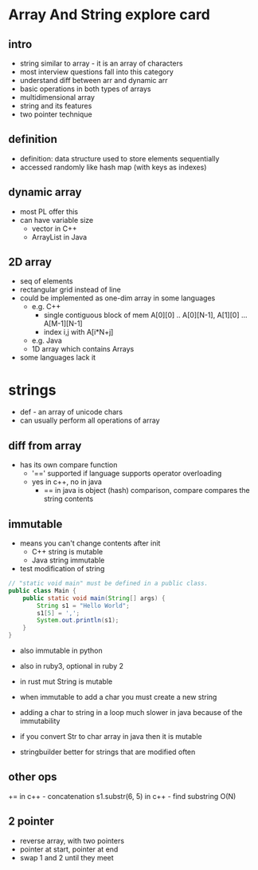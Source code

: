 # Array And String explore card

## intro

- string similar to array - it is an array of characters
- most interview questions fall into this category
- understand diff between arr and dynamic arr
- basic operations in both types of arrays
- multidimensional array
- string and its features
- two pointer technique

## definition

- definition: data structure used to store elements sequentially
- accessed randomly like hash map (with keys as indexes)

## dynamic array

- most PL offer this
- can have variable size
  - vector in C++
  - ArrayList in Java

## 2D array

- seq of elements
- rectangular grid instead of line
- could be implemented as one-dim array in some languages
  - e.g. C++
    - single contiguous block of mem A[0][0] .. A[0][N-1], A[1][0] ... A[M-1][N-1]
    - index i,j with A[i*N+j]
  - e.g. Java
  - 1D array which contains Arrays
- some languages lack it


# strings

- def - an array of unicode chars
- can usually perform all operations of array

## diff from array

- has its own compare function
  - '==' supported if language supports operator overloading
  - yes in c++, no in java
    - == in java is object (hash) comparison, compare compares the string contents

## immutable

- means you can't change contents after init
  - C++ string is mutable
  - Java string immutable
- test modification of string
```java
// "static void main" must be defined in a public class.
public class Main {
    public static void main(String[] args) {
        String s1 = "Hello World";
        s1[5] = ',';
        System.out.println(s1);
    }
}
```

- also immutable in python
- also in ruby3, optional in ruby 2
- in rust mut String is mutable

- when immutable to add a char you must create a new string
- adding a char to string in a loop much slower in java because of the immutability
- if you convert Str to char array in java then it is mutable
- stringbuilder better for strings that are modified often
## other ops

+= in c++ - concatenation
s1.substr(6, 5) in c++ - find substring O(N)

## 2 pointer

- reverse array, with two pointers
- pointer at start, pointer at end
- swap 1 and 2 until they meet
